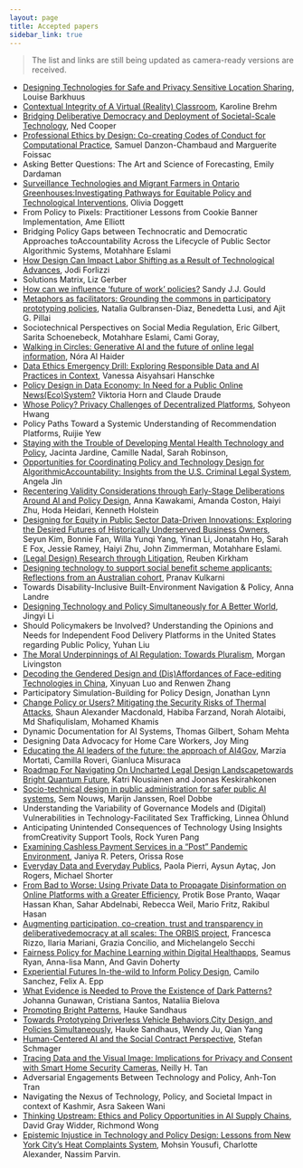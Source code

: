 ```yaml
---
layout: page
title: Accepted papers
sidebar_link: true
---
```


> The list and links are still being updated as camera-ready versions are received.

- [Designing Technologies for Safe and Privacy Sensitive Location Sharing](https://cornell.box.com/s/ff7d3tfim06aadisvojbhvee47lid49a), Louise Barkhuus 
- [Contextual Integrity of A Virtual (Reality) Classroom](http://arxiv.org/abs/2303.13684), Karoline Brehm 
- [Bridging Deliberative Democracy and Deployment of Societal-Scale Technology](https://cornell.box.com/s/azswpriwjgagr793qgyn3hx6d0a726ib), Ned Cooper
- [Professional Ethics by Design: Co-creating Codes of Conduct for Computational Practice](https://cornell.box.com/s/sgqk6fxddc7gg11b6izph7trxgwixttv), Samuel Danzon-Chambaud and Marguerite Foissac
- Asking Better Questions: The Art and Science of Forecasting, Emily Dardaman 
- [Surveillance Technologies and Migrant Farmers in Ontario Greenhouses:Investigating Pathways for Equitable Policy and Technological Interventions](https://cornell.box.com/s/ww368m933w7xp4j5i9gr3ztamgi70fgb), Olivia Doggett
- From Policy to Pixels: Practitioner Lessons from Cookie Banner Implementation, 	Ame Elliott 
- Bridging Policy Gaps between Technocratic and Democratic Approaches toAccountability Across the Lifecycle of Public Sector Algorithmic Systems, Motahhare Eslami 
- [How Design Can Impact Labor Shifting as a Result of Technological Advances](https://cornell.box.com/s/cwu1avf1rfeh0xadvkbx9x35knocnkcr), Jodi Forlizzi
- Solutions Matrix, Liz Gerber 
- [How can we influence ‘future of work’ policies?](https://cornell.box.com/s/dur8jvxkgxvg7di8t1i5dwkva83qt0li) Sandy J.J. Gould
- [Metaphors as facilitators: Grounding the commons in participatory prototyping policies](https://cornell.box.com/s/7zon0crugkiq2s0skw7elw6vijaxr15p), Natalia Gulbransen-Diaz, Benedetta Lusi, and Ajit G. Pillai
- Sociotechnical Perspectives on Social Media Regulation, Eric Gilbert, Sarita Schoenebeck, Motahhare Eslami, Cami Goray,
- [Walking in Circles: Generative AI and the future of online legal information](https://cornell.box.com/s/atfa9jhhqhuldrtbawahow41fnm30661), Nóra Al Haider
- [Data Ethics Emergency Drill: Exploring Responsible Data and AI Practices in Context](https://cornell.box.com/s/cyaal5hacuj8y3i7dauqfjnqvbhexdtd), Vanessa Aisyahsari Hanschke
- [Policy Design in Data Economy: In Need for a Public Online News(Eco)System?](https://cornell.box.com/s/tm04qmve2py4566tfgo9vbn9sdjizb0d) Viktoria Horn and Claude Draude
- [Whose Policy? Privacy Challenges of Decentralized Platforms](https://www.sohyeonhwang.com/docs/CHI2023_Workshop_DesignPolicy.pdf), Sohyeon Hwang
- Policy Paths Toward a Systemic Understanding of Recommendation Platforms,	Ruijie Yew
- [Staying with the Trouble of Developing Mental Health Technology and Policy](https://cornell.box.com/s/thg2laayu67tjdwa070u1t2q74i6sy32), Jacinta Jardine, Camille Nadal, Sarah Robinson,
- [Opportunities for Coordinating Policy and Technology Design for AlgorithmicAccountability: Insights from the U.S. Criminal Legal System](https://cornell.box.com/s/frq8pdn2682stbftddcj0idvcugapn8j), Angela Jin
- [Recentering Validity Considerations through Early-Stage Deliberations Around AI and Policy Design](https://cornell.box.com/s/eowiu60fvtin2110bnlyg7ri7zljag2y), Anna Kawakami, Amanda Coston, Haiyi Zhu, Hoda Heidari, Kenneth Holstein
- [Designing for Equity in Public Sector Data-Driven Innovations: Exploring the Desired Futures of Historically Underserved Business Owners](https://cornell.box.com/s/8290hlzigs9kf561s11wh55si90107a4), Seyun Kim, Bonnie Fan, Willa Yunqi Yang, Yinan Li, Jonatahn Ho, Sarah E Fox, Jessie Ramey, Haiyi Zhu, John Zimmerman, Motahhare Eslami.
- [(Legal Design) Research through Litigation](http://arxiv.org/abs/2303.14336), Reuben Kirkham
- [Designing technology to support social benefit scheme applicants: Reflections from an Australian cohort](https://cornell.box.com/s/taolmficd3iiooq2wuc21yzonl0dsuv1), Pranav Kulkarni
- Towards Disability-Inclusive Built-Environment Navigation & Policy, Anna Landre
- [Designing Technology and Policy Simultaneously for A Better World](https://cornell.box.com/s/k4rkdv0yzzoduylm8yz4qzk79hxsqijf), Jingyi Li
- Should Policymakers be Involved? Understanding the Opinions and Needs for Independent Food Delivery Platforms in the United States regarding Public Policy, Yuhan Liu
- [The Moral Underpinnings of AI Regulation: Towards Pluralism](https://cornell.box.com/s/tvzxgc7l0iibypyqv9qfqc0zulghk9jx), Morgan Livingston
- [Decoding the Gendered Design and (Dis)Affordances of Face-editing Technologies in China](https://cornell.box.com/s/vhs5jpot8ltit0kwx326alyywyzkmqla), Xinyuan Luo and Renwen Zhang
- Participatory Simulation-Building for Policy Design, Jonathan Lynn
- [Change Policy or Users? Mitigating the Security Risks of Thermal Attacks](https://cornell.box.com/s/hwgvg7wtbkz8oc2kpi549yl5u27v4jhh), Shaun Alexander Macdonald, Habiba Farzand, Norah Alotaibi, Md Shafiqulislam, Mohamed Khamis
- Dynamic Documentation for AI Systems, Thomas Gilbert, Soham Mehta
- Designing Data Advocacy for Home Care Workers, Joy Ming
- [Educating the AI leaders of the future: the approach of AI4Gov](https://cornell.box.com/s/0x73fywx3tb7q09m2a7u3hd4hoipxxao), Marzia Mortati, Camilla Roveri, Gianluca Misuraca
- [Roadmap For Navigating On Uncharted Legal Design Landscapetowards Bright Quantum Future](https://cornell.box.com/s/lm0cgmhfdp74ln3xhqsu5iz9nby0f0d1), Katri Nousiainen and Joonas Keskirahkonen
- [Socio-technical design in public administration for safer public AI systems](https://cornell.box.com/s/x2hzhfis7k82yauntzzzss9n3kff1z4x), Sem Nouws, Marijn Janssen, Roel Dobbe
- Understanding the Variability of Governance Models and (Digital) Vulnerabilities in Technology-Facilitated Sex Trafficking, Linnea Öhlund
- Anticipating Unintended Consequences of Technology Using Insights fromCreativity Support Tools, Rock Yuren Pang
- [Examining Cashless Payment Services in a “Post” Pandemic Environment](http://arxiv.org/abs/2303.12970), Janiya R. Peters, Orissa Rose
- [Everyday Data and Everyday Publics](https://cornell.box.com/s/22l1xdnu3ec2kmtwrqu4yh01mynr5zi3), Paola Pierri, Aysun Aytaç, Jon Rogers, Michael Shorter
- [From Bad to Worse: Using Private Data to Propagate Disinformation on Online Platforms with a Greater Efficiency](https://cornell.box.com/s/h1442ce40mva2e4mwzfcinka407v7zf6), Protik Bose Pranto, Waqar Hassan Khan, Sahar Abdelnabi, Rebecca Weil, Mario Fritz, Rakibul Hasan
- [Augmenting participation, co-creation, trust and transparency in deliberativedemocracy at all scales: The ORBIS project](https://cornell.box.com/s/qlng390p8ux4by3rjsaew7y1u1nf0gfe), Francesca Rizzo, Ilaria Mariani, Grazia Concilio, and Michelangelo Secchi
- [Fairness Policy for Machine Learning within Digital Healthapps](https://cornell.box.com/s/2fsnvbhsxix9tst4ojs58vy9w26xblgo), Seamus Ryan, Anna-lisa Mann, And Gavin Doherty
- [Experiential Futures In-the-wild to Inform Policy Design](https://arxiv.org/abs/2303.14174), Camilo Sanchez, Felix A. Epp
- [What Evidence is Needed to Prove the Existence of Dark Patterns?](https://cornell.box.com/s/oosik0r95ymijeti1gslm46sbdby7646) Johanna Gunawan, Cristiana Santos, Nataliia Bielova
- [Promoting Bright Patterns](https://arxiv.org/abs/2304.01157), Hauke Sandhaus
- [Towards Prototyping Driverless Vehicle Behaviors,City Design, and Policies Simultaneously](https://cornell.box.com/s/x72191ndbdx4s7tbhbn5pwnwvo3axvn8), Hauke Sandhaus, Wendy Ju, Qian Yang
- [Human-Centered AI and the Social Contract Perspective](https://cornell.box.com/s/buf84satf3t6ln56wnajfbsc4xg65elq), Stefan Schmager
- [Tracing Data and the Visual Image: Implications for Privacy and Consent with Smart Home Security Cameras](https://cornell.box.com/s/x5bwn0e031frcig3qa8m8n9064llxvp5), Neilly H. Tan 
- Adversarial Engagements Between Technology and Policy, Anh-Ton Tran
- Navigating the Nexus of Technology, Policy, and Societal Impact in context of Kashmir, Asra Sakeen Wani
- [Thinking Upstream: Ethics and Policy Opportunities in AI Supply Chains](https://arxiv.org/abs/2303.07529), David Gray Widder, Richmond Wong
- [Epistemic Injustice in Technology and Policy Design: Lessons from New York City’s Heat Complaints System](https://arxiv.org/abs/2303.15468), Mohsin Yousufi, Charlotte Alexander, Nassim Parvin.
